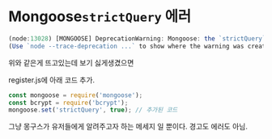 # Mongoose`strictQuery` 에러

```js
(node:13028) [MONGOOSE] DeprecationWarning: Mongoose: the `strictQuery` option will be switched back to `false` by default in Mongoose 7. Use `mongoose.set('strictQuery', false);` if you want to prepare for this change. Or use `mongoose.set('strictQuery', true);` to suppress this warning.
(Use `node --trace-deprecation ...` to show where the warning was created)
```

위와 같은게 뜨고있는데 보기 싫게생겼으면

register.js에 아래 코드 추가.

```js
const mongoose = require('mongoose'); 
const bcrypt = require('bcrypt'); 
mongoose.set('strictQuery', true); // 추가된 코드
```

그냥 몽구스가 유저들에게 알려주고자 하는 메세지 일 뿐이다. 경고도 에러도 아님.
